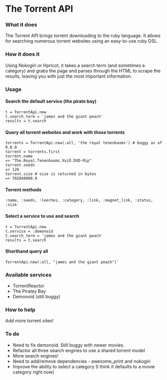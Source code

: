 The Torrent API
===============



### What it does

The Torrent API brings torrent downloading to the ruby language. It allows for searching numerous torrent websites using an easy-to-use ruby DSL.

### How it does it

Using Nokogiri or Hpricot, it takes a search term (and sometimes a category) and grabs the page and parses through the HTML to scrape the results, leaving you with just the most important information.

### Usage

#### Search the default service (the pirate bay)

    t = TorrentApi.new
    t.search_term = 'james and the giant peach'
    results = t.search

#### Query all torrent websites and work with those torrents

    torrents = TorrentApi.new(:all, 'the royal tenenbaums') # buggy as of 0.0.9
    torrent = torrents.first
    torrent.name
    => "The.Royal.Tenenbaums.XviD.DVD-Rip"
    torrent.seeds
    => 128
    torrent.size # size is returned in bytes
    => 702840000.0

#### Torrent methods

    :name, :seeds, :leeches, :category, :link, :magnet_link, :status, :size

#### Select a service to use and search

    t = TorrentApi.new
    t.service = :demonoid
    t.search_term = 'james and the giant peach'
    results = t.search

#### Shorthand query all

    TorrentApi.new(:all, "james and the giant peach")`

### Available services

* TorrentReactor
* The Piratey Bay
* Demonoid (still buggy)

### How to help

Add more torrent sites!

### To do
* Need to fix demonoid. Still buggy with newer movies.
* Refactor all three search engines to use a shared torrent model
* More search engines!
* Need to add/remove dependencies - awesome_print and nokogiri
* Improve the ability to select a category (I think it defaults to a movie category right now)
